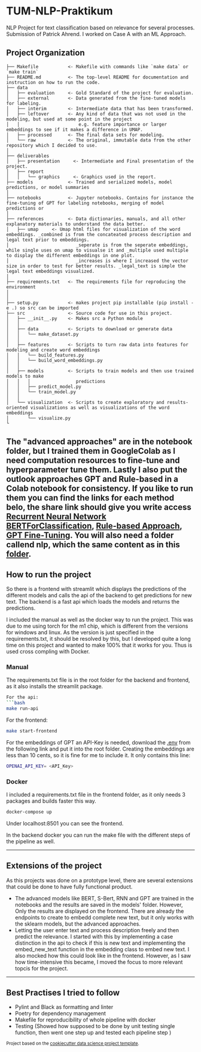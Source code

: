 # TUM-NLP-Praktikum

NLP Project for text classification based on relevance for several processes.
Submission of Patrick Ahrend.
I worked on Case A with an ML Approach.

## Project Organization

    ├── Makefile           <- Makefile with commands like `make data` or `make train`
    ├── README.md          <- The top-level README for documentation and instruction on how to run the code.
    ├── data
    │   ├── evaluation     <- Gold Standard of the project for evaluation.
    │   ├── external       <- Data generated from the fine-tuned models for labeling.
    │   ├── interim        <- Intermediate data that has been transformed.
    │   ├── leftover       <- Any kind of data that was not used in the modeling, but used at some point in the project 
    │   │                      e.g. feature importance or larger embeddings to see if it makes a difference in UMAP.  
    │   ├── processed      <- The final data sets for modeling.
    │   └── raw            <- The original, immutable data from the other repository which I decided to use.
    │
    ├── deliverables
    │   ├── presentation     <- Intermediate and Final presentation of the project.
    │   ├── report
    │   │   └── graphics     <- Graphics used in the report.
    ├── models             <- Trained and serialized models, model predictions, or model summaries
    │
    ├── notebooks          <- Jupyter notebooks. Contains for instance the fine-tuning of GPT for labeling notebooks, merging of model predictions or 
    │
    ├── references         <- Data dictionaries, manuals, and all other explanatory materials to understand the data better.
    │   ├── umap     <- Umap html files for visualization of the word embeddings. _combined is from the concateated process description and legal text prior to embeddings. 
    │                         _seperate is from the seperate embeddings, while single uses on umap to visualse it and _multiple used multiple to display the different embeddings in one plot. 
    │                         _increases is where I increased the vector size in order to test for better results. _legal_text is simple the legal text embeddings visualized.    
    │
    ├── requirements.txt   <- The requirements file for reproducing the environment
    │
    │
    ├── setup.py           <- makes project pip installable (pip install -e .) so src can be imported
    ├── src                <- Source code for use in this project.
    │   ├── __init__.py    <- Makes src a Python module
    │   │
    │   ├── data           <- Scripts to download or generate data
    │   │   └── make_dataset.py
    │   │
    │   ├── features       <- Scripts to turn raw data into features for modeling and create word embeddings
    │   │   └── build_features.py
    │   │   └── build_word_embeddings.py
    │   │
    │   ├── models         <- Scripts to train models and then use trained models to make
    │   │   │                 predictions
    │   │   ├── predict_model.py
    │   │   └── train_model.py
    │   │
    │   └── visualization  <- Scripts to create exploratory and results-oriented visualizations as well as visualizations of the word embeddings
    │       └── visualize.py
    └
The "advanced approaches" are in the notebook folder, but I trained them in GoogleColab as I need computation resources to fine-tune and hyperparameter tune
them. Lastly I also put the outlook approaches GPT and Rule-based in a Colab notebook for consistency. If you like to run them you can find the links for each method belo, the share link should give you write access
[Recurrent Neural Network](https://colab.research.google.com/drive/14nG_QaApOO6xSQNUHlBLPSqf_d_S3f4K?usp=sharing,) [BERTForClassification](https://colab.research.google.com/drive/1PXwm66FjTnwStpD-z0NKN8N9KqVxMsmd?usp=sharing), [Rule-based Approach](https://colab.research.google.com/drive/1UiXaIc9w0MBA2ZIIjqw9vVsIwon5yJWL?usp=sharing),
[GPT Fine-Tuning](https://colab.research.google.com/drive/1gwmay8KdfZieLmVLeNWrVJwavoktwt8J?usp=sharing). 
You will also need a folder callend nlp, which the same content as in this [folder](https://drive.google.com/drive/folders/1qHmHNIZax_q-aFVHHMODvWGpqElVAhiF?usp=sharing). 
---

## How to run the project

So there is a frontend with streamlit which displays the predictions of the different models and calls the api of the backend 
to get predictions for new text. The backend is a fast api which loads the models and returns the predictions.

I included the manual as well as the docker way to run the project. This was due to me using torch for the m1 chip, which 
is different from the versions for windows and linux. As the version is just specified in the requirements.txt, it should
be resolved by this, but I developed quite a long time on this project and wanted to make 100% that it works for you.
Thus is used cross compling with Docker. 
### Manual
The requirements.txt file is in the root folder for the backend and frontend, as it also installs the streamlit package.
```bash
For the api: 
```bash
make run-api
```
For the frontend:
```bash
make start-frontend
```
For the embeddings of GPT an API-Key is needed, download the [.env](https://drive.google.com/file/d/1h3TMa5V326YKW5ZlirlouZkp2nuG2MfY/view?usp=sharing) from the following link and put it into the 
root folder. Creating the embeddings are less than 10 cents, so it is fine for me to include it.
It only contains this line:
```bash
OPENAI_API_KEY= <API_Key>
```

### Docker
I included a requirements.txt file in the frontend folder, as it only needs 3 packages and builds faster this way.
```bash
docker-compose up
```
Under localhost:8501 you can see the frontend. 

In the backend docker you can run the make file with the different steps of the pipeline as well.





---

## Extensions of the project

As this projects was done on a prototype level, there are several extensions that could be done to have fully functional
product.

- The advanced models like BERT, S-Bert, RNN and GPT are trained in the notebooks and the results are saved in the
  models' folder.
  However, Only the results are displayed on the frontend. There are already the endpoints to create to embedd complete
  new text, but it only works with the sklearn models, but the advanced approaches.
- Letting the user enter text and process description freely and then predict the relevance. I started with this by implementing 
  a case distinction in the api to check if this is new text and implementing the embed_new_text function in the 
  embedding class to embed new text. I also mocked how this could look like in the frontend. However, as I saw how time-intensive
  this became, I moved the focus to more relevant topcis for the project. 

---

## Best Practises I tried to follow

- Pylint and Black as formatting and linter
- Poetry for dependency management
- Makefile for reproducibility of whole pipeline with docker
- Testing (Showed how supposed to be done by unit testing single function, then went one step up and tested each
  pipeline step )

<p><small>Project based on the <a target="_blank" href="https://drivendata.github.io/cookiecutter-data-science/">cookiecutter data science project template</a>. </small></p>
